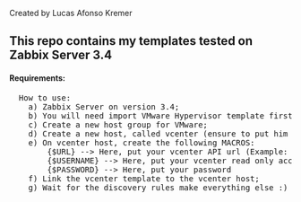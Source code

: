 Created by Lucas Afonso Kremer <br>

<h2>This repo contains my templates tested on Zabbix Server 3.4</h2>

<h4>Requirements:</h4>
<pre>
  How to use:
	a) Zabbix Server on version 3.4;
	b) You will need import VMware Hypervisor template first, after that, import the Vcenter template;
	c) Create a new host group for VMware;
	d) Create a new host, called vcenter (ensure to put him at VMware host group);
	e) On vcenter host, create the following MACROS:
		{$URL} --> Here, put your vcenter API url (Example: https://vcenter.domain.com/sdk)
		{$USERNAME} --> Here, put your vcenter read only account
		{$PASSWORD} --> Here, put your password
	f) Link the vcenter template to the vcenter host;
	g) Wait for the discovery rules make everything else :)
</pre>

